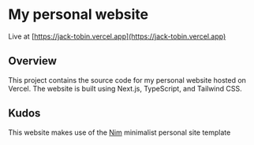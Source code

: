 # My personal website

Live at [https://jack-tobin.vercel.app](https://jack-tobin.vercel.app)

## Overview

This project contains the source code for my personal website hosted on Vercel. The website is built using Next.js, TypeScript, and Tailwind CSS.

## Kudos

This website makes use of the [Nim](https://vercel.com/templates/Next.js/nim-minimalist-personal-site) minimalist personal site template
